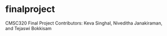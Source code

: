 # finalproject
CMSC320 Final Project
Contributors: Keva Singhal, Niveditha Janakiraman, and Tejaswi Bokkisam

